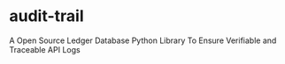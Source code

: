 # audit-trail
A Open Source Ledger Database Python Library To Ensure Verifiable and Traceable API Logs
